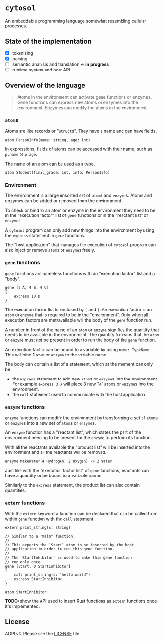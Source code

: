 # `cytosol`

An embeddable programming language somewhat resembling cellular processes.

## State of the implementation

* [x] tokenising
* [x] parsing
* [ ] semantic analysis and translation **⇐ in progress**
* [ ] runtime system and host API

## Overview of the language

> Atoms in the environment can activate gene functions or enzymes. Gene functions can express new atoms or enzymes into the environment. Enzymes can modify the atoms in the environment.

### `atom`s

Atoms are like records or "`struct`s". They have a name and can have fields.

```
atom PersonInfo(name: string, age: int)
```

In expressions, fields of atoms can be accessed with their name, such as `p.name` or `p.age`.

The name of an atom can be used as a type.

```
atom Student(final_grade: int, info: PersonInfo)
```

### Environment

The environment is a large unsorted set of `atom`s and `enzyme`s. Atoms and enzymes can be added or removed from the environment.

To check or bind to an atom or enzyme in the environment they need to be in the "execution factor" list of `gene` functions or in the "reactant list" of `enzyme`s.

A `cytosol` program can only add new things into the environment by using the `express` statement in `gene` functions.

The "host application" that manages the execution of `cytosol` program can also inject or remove `atom`s or `enzyme`s freely.

### `gene` functions

`gene` functions are nameless functions with an "execution factor" list and a "body".

```
gene [2 A, 4 B, 0 C]
{
    express 10 D
}
```

The execution factor list is enclosed by `[` and `]`. An execution factor is an `atom` or `enzyme` that is required to be in the "environment". Only when all execution factors are met/available will the body of the `gene` function run.

A number in front of the name of an `atom` or `enzyme` signifies the quantity that needs to be available in the environment.
The quantity `0` means that the `atom` or `enzyme` must *not* be present in order to run the body of the `gene` function.

An execution factor can be bound to a variable by using `name: TypeName`. This will bind **1** `atom` or `enzyme` to the variable name.

The body can contain a list of a statement, which at the moment can only be
- the `express` statement to add new `atom`s or `enzyme`s into the environment. For example `express 3 A` will place 3 new "`A`" `atom`s or `enzyme`s into the environment.
- the `call` statement used to communicate with the host application

### `enzyme` functions

`enzyme` functions can modify the environment by transforming a set of `atom`s or `enzyme`s into a new set of `atom`s or `enzyme`s.

An `enzyme` function has a "reactant list", which states the part of the environment needing to be present for the `enzyme` to perform its function.

With all the reactants available the "product list" will be inserted into the environment and all the reactants will be removed.

```
enzyme MakeWater[4 Hydrogen, 2 Oxygen] -> 2 Water
```

Just like with the "execution factor list" of `gene` functions, reactants can have a quantity or be bound to a variable name.

Similarly to the `express` statement, the product list can also contain quantities.

### `extern` functions

With the `extern` keyword a function can be declared that can be called from within `gene` function with the `call` statement.

```
extern print_string(s: string)

// Similar to a "main" function.
//
// This expects the `Start` atom to be inserted by the host
// application in order to run this gene function.
//
// The `StartInhibitor` is used to make this gene function
// run only once.
gene [Start, 0 StartInhibitor]
{
    call print_string(s: "hello world")
    express StartInhibitor
}

atom StartInhibitor
```

**TODO:** show the API used to insert Rust functions as `extern` functions once it's implemented.

## License

AGPLv3. Please see the [LICENSE](LICENSE) file.